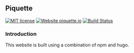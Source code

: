 ## Piquette

[![MIT license](https://img.shields.io/badge/License-MIT-blue.svg)](https://lbesson.mit-license.org/) [![Website piquette.io](https://img.shields.io/website-up-down-green-red/http/piquette.io.svg)](https://piquette.io/) [![Build Status](https://travis-ci.org/piquette/piquette.svg?branch=master)](https://travis-ci.org/piquette/piquette)

### Introduction

This website is built using a combination of npm and hugo.